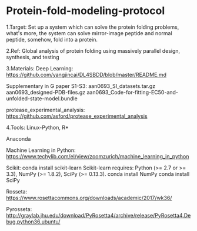 # Protein-fold-modeling-protocol
1.Target:
Set up a system which can solve the protein folding problems, what's more, the system can solve mirror-image peptide and normal peptide, somehow, fold into a protein.


2.Ref:
Global analysis of protein folding using massively parallel design, synthesis, and testing


3.Materials:
Deep Learning: 
https://github.com/yangjincai/DL4SBDD/blob/master/README.md

Supplementary in G paper
S1-S3:
aan0693_SI_datasets.tar.gz
aan0693_designed-PDB-files.gz
aan0693_Code-for-fitting-EC50-and-unfolded-state-model.bundle

protease_experimental_analysis: 
https://github.com/asford/protease_experimental_analysis


4.Tools:
Linux-Python, R*

Anaconda

Machine Learning in Python:
https://www.techylib.com/el/view/zoomzurich/machine_learning_in_python

Scikit:
conda install scikit-learn
Scikit-learn requires:
    Python (>= 2.7 or >= 3.3),
    NumPy (>= 1.8.2),
    SciPy (>= 0.13.3).
conda install NumPy
conda install SciPy

Rosseta:
https://www.rosettacommons.org/downloads/academic/2017/wk36/

Pyrosseta:
http://graylab.jhu.edu/download/PyRosetta4/archive/release/PyRosetta4.Debug.python36.ubuntu/
